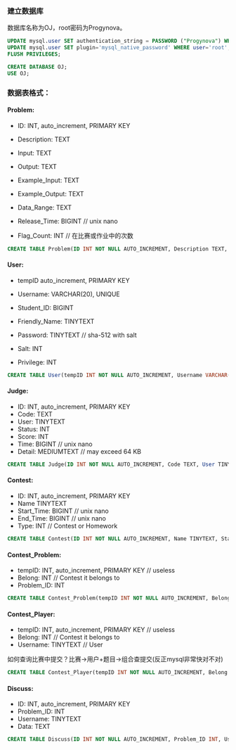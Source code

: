 ### 建立数据库

数据库名称为OJ，root密码为Progynova。

```sql
UPDATE mysql.user SET authentication_string = PASSWORD ("Progynova") WHERE User = "root" AND Host="localhost";
UPDATE mysql.user SET plugin='mysql_native_password' WHERE user='root';
FLUSH PRIVILEGES;

CREATE DATABASE OJ;
USE OJ;
```

### 数据表格式：

#### Problem:

* ID: INT, auto_increment, PRIMARY KEY

* Description: TEXT
* Input: TEXT
* Output: TEXT
* Example_Input: TEXT
* Example_Output: TEXT
* Data_Range: TEXT
* Release_Time: BIGINT // unix nano
* Flag_Count: INT // 在比赛或作业中的次数

```sql
CREATE TABLE Problem(ID INT NOT NULL AUTO_INCREMENT, Description TEXT, Input Text, Output Text, Example_Input Text, Example_Output Text, Data_Range Text, Release_Time BIGINT, Flag_Count INT, PRIMARY KEY(ID))ENGINE=InnoDB DEFAULT CHARSET=utf8mb4;
```

#### User:

* tempID auto_increment, PRIMARY KEY

* Username: VARCHAR(20), UNIQUE
* Student_ID: BIGINT
* Friendly_Name: TINYTEXT
* Password: TINYTEXT // sha-512 with salt
* Salt: INT
* Privilege: INT

```sql
CREATE TABLE User(tempID INT NOT NULL AUTO_INCREMENT, Username VARCHAR(20), Student_ID BIGINT, Friendly_Name TINYTEXT, Password TINYTEXT, Salt INT, Privilege INT, PRIMARY KEY(tempID), UNIQUE KEY(Username))ENGINE=InnoDB DEFAULT CHARSET=utf8mb4;
```

#### Judge:

* ID: INT, auto_increment, PRIMARY KEY
* Code: TEXT
* User: TINYTEXT
* Status: INT
* Score: INT
* Time: BIGINT // unix nano
* Detail: MEDIUMTEXT // may exceed 64 KB

```sql
CREATE TABLE Judge(ID INT NOT NULL AUTO_INCREMENT, Code TEXT, User TINYTEXT, Status INT, Score INT, Time BIGINT, Detail MEDIUMTEXT, PRIMARY KEY(ID))ENGINE=InnoDB DEFAULT CHARSET=utf8mb4;
```

#### Contest:

* ID: INT, auto_increment, PRIMARY KEY
* Name TINYTEXT
* Start_Time: BIGINT // unix nano
* End_Time: BIGINT // unix nano
* Type: INT // Contest or Homework

```sql
CREATE TABLE Contest(ID INT NOT NULL AUTO_INCREMENT, Name TINYTEXT, Start_Time BIGINT, End_Time BIGINT, Type INT, PRIMARY KEY(ID))ENGINE=InnoDB DEFAULT CHARSET=utf8mb4;
```

#### Contest_Problem:

* tempID: INT, auto_increment, PRIMARY KEY // useless
* Belong: INT // Contest it belongs to
* Problem_ID: INT

```sql
CREATE TABLE Contest_Problem(tempID INT NOT NULL AUTO_INCREMENT, Belong INT, Problem_ID INT, PRIMARY KEY(tempID))ENGINE=InnoDB DEFAULT CHARSET=utf8mb4;
```

#### Contest_Player:

* tempID: INT, auto_increment, PRIMARY KEY // useless
* Belong: INT // Contest it belongs to
* Username: TINYTEXT // User

如何查询比赛中提交？比赛->用户+题目->组合查提交(反正mysql非常快对不对)

```sql
CREATE TABLE Contest_Player(tempID INT NOT NULL AUTO_INCREMENT, Belong INT, Username TINYTEXT, PRIMARY KEY(tempID))ENGINE=InnoDB DEFAULT CHARSET=utf8mb4;
```

#### Discuss:

* ID: INT, auto_increment, PRIMARY KEY
* Problem_ID: INT
* Username: TINYTEXT
* Data: TEXT

```sql
CREATE TABLE Discuss(ID INT NOT NULL AUTO_INCREMENT, Problem_ID INT, Username TINYTEXT, Data Text, PRIMARY KEY(ID))ENGINE=InnoDB DEFAULT CHARSET=utf8mb4;
```
